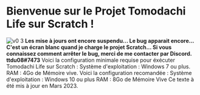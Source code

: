 # Bienvenue sur le Projet Tomodachi Life sur Scratch !
 ![v0 3](https://repository-images.githubusercontent.com/554908589/8222559f-d0d1-4b1c-b6b4-9715ffafccde)
**Les mise à jours ont encore suspendu... Le bug apparait encore... C'est un écran blanc quand je charge le projet Scratch... Si vous connaissez comment arrêter le bug, merci de me contacter par Discord. ttdu08#7473**
Voici la configuration minimale requise pour éxécuter Tomodachi Life sur Scratch :
Système d'exploitation : Windows 7 ou plus.
RAM : 4Go de Mémoire vive.
Voici la configuration recomandée :
Système d'exploitation : Windows 10 ou plus
RAM : 8Go de Mémoire Vive
Ce texte à été mis à jour en Mars 2023.
